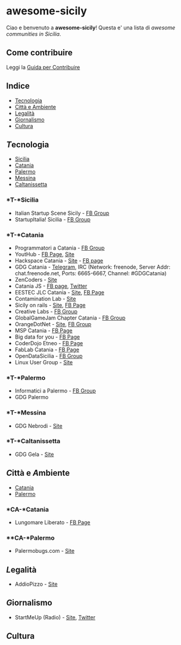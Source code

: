 # awesome-sicily

Ciao e benvenuto a **awesome-sicily**! Questa e' una lista di *awesome communities in Sicilia*.


## Come contribuire
Leggi la [Guida per Contribuire](contributing.md)

## Indice

- [Tecnologia](#tecnologia)
- [Città e Ambiente](#città-e-ambiente)
- [Legalità](#legalità)
- [Giornalismo](#giornalismo)
- [Cultura](#cultura)
 
## *T*ecnologia

- [Sicilia](#t-sicilia)
- [Catania](#t-catania)
- [Palermo](#t-palermo)
- [Messina](#t-messina)
- [Caltanissetta](#t-caltanissetta)
 
### *T-*Sicilia
* Italian Startup Scene Sicily - [FB Group](https://www.facebook.com/groups/italianstartupsicilia/)
* StartupItalia! Sicilia - [FB Group](https://www.facebook.com/groups/startupitaliasicilia/)

### *T-*Catania
* Programmatori a Catania - [FB Group](https://www.facebook.com/groups/programmatoriCatania/)
* YoutHub - [FB Page](https://www.facebook.com/Youthub-Catania-116505148430596), [Site](http://www.youthub.net/)
* Hackspace Catania - [Site](http://www.hackspacecatania.it/) - [FB page](https://www.facebook.com/hackspacecatania/)
* GDG Catania - [Telegram](https://telegram.me/joinchat/BaFZOAjDvuBBFBPAdMogvg), IRC (Network: freenode, Server Addr: chat.freenode.net, Ports: 6665-6667, Channel: #GDGCatania)
* ZenCoders - [Site](http://zencoders.org/)
* Catania JS - [FB page](https://www.facebook.com/CataniaJS/), [Twitter](https://twitter.com/catania_js)
* EESTEC JLC Catania - [Site](http://www.eestec-catania.eu/), [FB Page](https://www.facebook.com/CataniaEESTEC)
* Contamination Lab - [Site](http://clab.unict.it/)
* Sicily on rails - [Site](http://www.sicilyonrails.org/), [FB Page](https://www.facebook.com/SicilyOnRails/)
* Creative Labs - [FB Group](https://www.facebook.com/groups/258359144245651/)
* GlobalGameJam Chapter Catania - [FB Group](https://www.facebook.com/GGJCatania/)
* OrangeDotNet - [Site](http://www.orangedotnet.org/), [FB Group](https://www.facebook.com/groups/orangedotnet/)
* MSP Catania - [FB Page](https://www.facebook.com/MSPUnict/)
* Big data for you - [FB Page](https://www.facebook.com/bigdata4you/)
* CoderDojo Etneo - [FB Page](https://www.facebook.com/CoderDojoEtneo/?fref=ts)
* FabLab Catania - [FB Page](https://www.facebook.com/FABLAB.CATANIA.make.your.idea/?fref=ts)
* OpenDataSicilia - [FB Group](https://www.facebook.com/groups/opendatasicilia/?fref=ts)
* Linux User Group - [Site](http://catania.linux.it/)

### *T-*Palermo
* Informatici a Palermo - [FB Group](https://www.facebook.com/groups/110929722279430/)
* GDG Palermo

### *T-*Messina
* GDG Nebrodi - [Site](http://www.gdgnebrodi.info/)

### *T-*Caltanissetta
* GDG Gela - [Site](http://www.gdggela.org/)

## *C*ittà e *A*mbiente
* [Catania](#ca-catania)
* [Palermo](#ca-palermo)

### *CA-*Catania
* Lungomare Liberato - [FB Page](https://www.facebook.com/lungomareliberatocatania/)

### **CA-*Palermo
* Palermobugs.com - [Site](http://www.palermobugs.com/)

## *L*egalità

* AddioPizzo - [Site](www.addiopizzo.org)

## *G*iornalismo

* StartMeUp (Radio) - [Site](http://www.radiostartmeup.it/), [Twitter](https://twitter.com/radiosmu)

## *C*ultura

